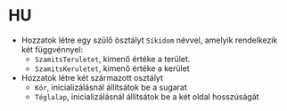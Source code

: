 # HU
- Hozzatok létre egy szülő ösztályt `Síkidom` névvel, amelyik rendelkezik két függvénnyel:
  - `SzamitsTeruletet`, kimenő értéke a terület.
  - `SzamitsKeruletet`, kimenő értéke a kerület
- Hozzatok létre két származott osztályt
  - `Kör`, inicializálásnál állítsátok be a sugarat
  - `Téglalap`, inicializálásnál állítsátok be a két oldal hosszúságát
